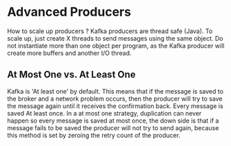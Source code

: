 # Advanced Producers
How to scale up producers ? Kafka producers are thread safe (Java). To scale
up, just create X threads to send messages using the same object. Do not
instantiate more than one object per program, as the Kafka producer will create
more buffers and another I/O thread.

## At Most One vs. At Least One
Kafka is 'At least one' by default. This means that if the message is saved to
the broker and a network problem occurs, then the producer will try to save the
message again until it receives the confirmation back. Every message is saved
At least once.
In a at most one strategy, duplication can never happen so every message is
saved at most once, the down side is that if a message fails to be saved the 
producer will not try to send again, because this method is set by zeroing the
retry count of the producer.
